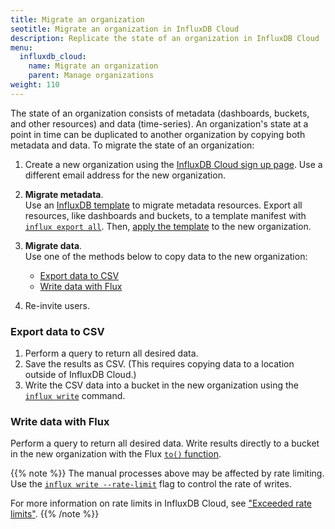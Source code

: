 ```yaml
---
title: Migrate an organization
seotitle: Migrate an organization in InfluxDB Cloud
description: Replicate the state of an organization in InfluxDB Cloud
menu:
  influxdb_cloud:
    name: Migrate an organization
    parent: Manage organizations
weight: 110
---
```


The state of an organization consists of metadata (dashboards, buckets, and other resources) and data (time-series).
An organization's state at a point in time can be
duplicated to another organization by copying both metadata and data.
To migrate the state of an organization:

1. Create a new organization using the [InfluxDB Cloud sign up page](https://cloud2.influxdata.com/signup).
   Use a different email address for the new organization.
2. **Migrate metadata**.  
   Use an [InfluxDB template](/influxdb/cloud/influxdb-templates/create/) to migrate metadata resources.
   Export all resources, like dashboards and buckets, to a template manifest
   with [`influx export all`](/influxdb/cloud/influxdb-templates/create/#export-all-resources).
   Then, [apply the template](/influxdb/cloud/reference/cli/influx/apply/#examples-how-to-apply-a-template-or-stack)
   to the new organization.
3. **Migrate data**.  
   Use one of the methods below to copy data to the new organization:

   - [Export data to CSV](#export-data-to-csv)
   - [Write data with Flux](#write-data-with-flux)
4. Re-invite users.

### Export data to CSV
1. Perform a query to return all desired data.
2. Save the results as CSV.
   (This requires copying data to a location outside of InfluxDB Cloud.)
3. Write the CSV data into a bucket in the new organization
   using the [`influx write`](/influxdb/cloud/reference/cli/influx/write/) command.

### Write data with Flux
Perform a query to return all desired data.
Write results directly to a bucket in the new organization with the Flux
[`to()` function](/flux/v0.x/stdlib/influxdata/influxdb/to/).

{{% note %}}
The manual processes above may be affected by rate limiting.
Use the [`influx write --rate-limit`](/influxdb/cloud/reference/cli/influx/write/#write-annotated-csv-data-using-rate-limiting)
flag to control the rate of writes.

For more information on rate limits in InfluxDB Cloud,
see ["Exceeded rate limits"](/influxdb/cloud/account-management/data-usage/#exceeded-rate-limits).
{{% /note %}}
